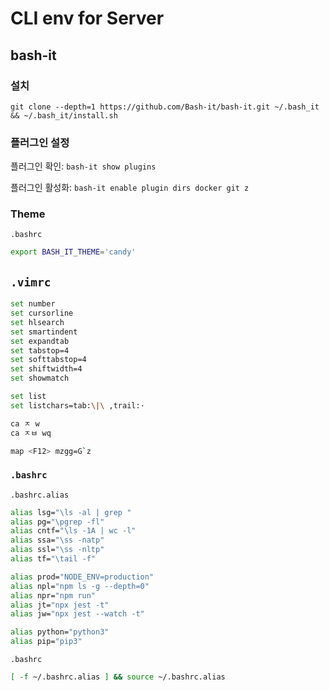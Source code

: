 # CLI env for Server

## bash-it

### 설치

`git clone --depth=1 https://github.com/Bash-it/bash-it.git ~/.bash_it && ~/.bash_it/install.sh`

### 플러그인 설정

플러그인 확인: `bash-it show plugins`

플러그인 활성화: `bash-it enable plugin dirs docker git z`

### Theme

`.bashrc`

```sh
export BASH_IT_THEME='candy'
```

## `.vimrc`

```sh
set number
set cursorline
set hlsearch
set smartindent
set expandtab
set tabstop=4
set softtabstop=4
set shiftwidth=4
set showmatch

set list
set listchars=tab:\|\ ,trail:·

ca ㅈ w
ca ㅈㅂ wq

map <F12> mzgg=G`z
```

### `.bashrc`

`.bashrc.alias`

```sh
alias lsg="\ls -al | grep "
alias pg="\pgrep -fl"
alias cntf="\ls -1A | wc -l"
alias ssa="\ss -natp"
alias ssl="\ss -nltp"
alias tf="\tail -f"

alias prod="NODE_ENV=production"
alias npl="npm ls -g --depth=0"
alias npr="npm run"
alias jt="npx jest -t"
alias jw="npx jest --watch -t"

alias python="python3"
alias pip="pip3"
```

`.bashrc`

```sh
[ -f ~/.bashrc.alias ] && source ~/.bashrc.alias
```
